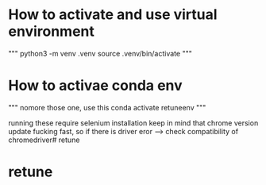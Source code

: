 # How to activate and use virtual environment
""" 
python3 -m venv .venv
source .venv/bin/activate
"""

# How to activae conda env
"""
nomore those one, use this 
conda activate retuneenv
"""

running these require selenium installation 
keep in mind that chrome version update fucking fast,
so if there is driver eror --> check compatibility of chromedriver# retune
# retune

